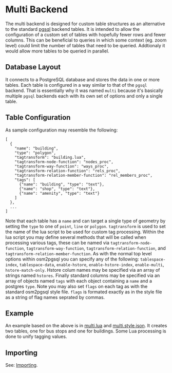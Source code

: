 # Multi Backend #

The multi backend is designed for custom table structures as an alternative
to the standard [pgsql](pgsql.md) backend tables. It is intended to allow
the configuration of a custom set of tables with hopefully fewer rows and fewer
columns. This can be beneficial to queries in which some context (eg. zoom level)
could limit the number of tables that need to be queried. Addtionaly it would
allow more tables to be queried in parallel. 

## Database Layout ##
It connects to a PostgreSQL database and stores the data in one or more tables.
Each table is configured in a way similar to that of the `pgsql` backend.
That is essentially why it was named `multi` because it's basically multiple
`pgsql` backends each with its own set of options and only a single table.

## Table Configuration ##
As sample configuration may resemble the following:

    [
      {
        "name": "building",
        "type": "polygon",
        "tagtransform": "building.lua",
        "tagtransform-node-function": "nodes_proc",
        "tagtransform-way-function": "ways_proc",
        "tagtransform-relation-function": "rels_proc",
        "tagtransform-relation-member-function": "rel_members_proc",
        "tags": [
          {"name": "building", "type": "text"},
          {"name": "shop", "type": "text"},
          {"name": "amenity", "type": "text"}
        ]
      },
      ...
    ]

Note that each table has a `name` and can target a single type of geometry
by setting the `type` to one of `point`, `line` or `polygon`. `tagtransform`
is used to set the name of the lua script to be used for custom tag processing.
Within the lua script you may define several methods that will be called
when processing various tags, these can be named via 
`tagtransform-node-function`, `tagtransform-way-function`,
`tagtransform-relation-function`, and `tagtransform-relation-member-function`.
As with the normal top level options within osm2pgsql you can specify any of the
following: `tablespace-index`, `tablespace-data`, `enable-hstore`,
`enable-hstore-index`, `enable-multi`, `hstore-match-only`. Hstore colum names
may be specified via an array of strings named `hstores`. Finally standard columns
may be specified via an array of objects named `tags` with each object containing
a `name` and a postgres `type`. Note you may also set `flags` on each tag as with
the standard osm2pgsql style file. `flags` is formated exactly as in the style file
as a string of flag names seprated by commas.

## Example ##
An example based on the above is in [multi.lua](../multi.lua) and
[multi.style.json](../multi.style.json). It creates two tables, one for bus stops
and one for buildings. Some Lua processing is done to unify tagging values.

## Importing ##

See: [Importing](pgsql.md#importing).
